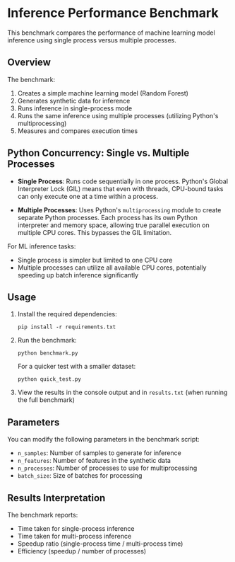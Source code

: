 # Inference Performance Benchmark

This benchmark compares the performance of machine learning model inference using single process versus multiple processes.

## Overview

The benchmark:
1. Creates a simple machine learning model (Random Forest)
2. Generates synthetic data for inference
3. Runs inference in single-process mode
4. Runs the same inference using multiple processes (utilizing Python's multiprocessing)
5. Measures and compares execution times

## Python Concurrency: Single vs. Multiple Processes

- **Single Process**: Runs code sequentially in one process. Python's Global Interpreter Lock (GIL) means that even with threads, CPU-bound tasks can only execute one at a time within a process.

- **Multiple Processes**: Uses Python's `multiprocessing` module to create separate Python processes. Each process has its own Python interpreter and memory space, allowing true parallel execution on multiple CPU cores. This bypasses the GIL limitation.

For ML inference tasks:
- Single process is simpler but limited to one CPU core
- Multiple processes can utilize all available CPU cores, potentially speeding up batch inference significantly

## Usage

1. Install the required dependencies:
   ```
   pip install -r requirements.txt
   ```

2. Run the benchmark:
   ```
   python benchmark.py
   ```
   
   For a quicker test with a smaller dataset:
   ```
   python quick_test.py
   ```

3. View the results in the console output and in `results.txt` (when running the full benchmark)

## Parameters

You can modify the following parameters in the benchmark script:
- `n_samples`: Number of samples to generate for inference
- `n_features`: Number of features in the synthetic data
- `n_processes`: Number of processes to use for multiprocessing
- `batch_size`: Size of batches for processing

## Results Interpretation

The benchmark reports:
- Time taken for single-process inference
- Time taken for multi-process inference
- Speedup ratio (single-process time / multi-process time)
- Efficiency (speedup / number of processes)
